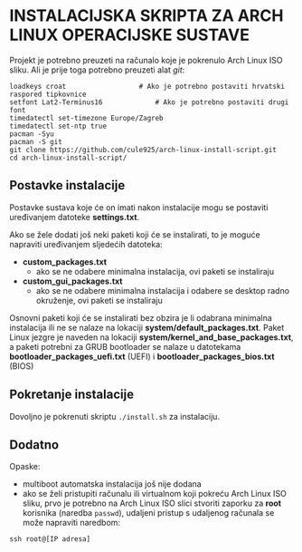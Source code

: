 # INSTALACIJSKA SKRIPTA ZA ARCH LINUX OPERACIJSKE SUSTAVE

Projekt je potrebno preuzeti na računalo koje je pokrenulo Arch Linux ISO sliku. Ali je prije toga potrebno preuzeti alat *git*:

```
loadkeys croat					# Ako je potrebno postaviti hrvatski raspored tipkovnice
setfont Lat2-Terminus16				# Ako je potrebno postaviti drugi font
timedatectl set-timezone Europe/Zagreb
timedatectl set-ntp true
pacman -Syu
pacman -S git
git clone https://github.com/cule925/arch-linux-install-script.git
cd arch-linux-install-script/
```

## Postavke instalacije

Postavke sustava koje će on imati nakon instalacije mogu se postaviti uređivanjem datoteke **settings.txt**.

Ako se žele dodati još neki paketi koji će se instalirati, to je moguće napraviti uređivanjem sljedećih datoteka:

- **custom_packages.txt**
	- ako se ne odabere minimalna instalacija, ovi paketi se instaliraju
- **custom_gui_packages.txt**
	- ako se ne odabere minimalna instalacija i odabere se desktop radno okruženje, ovi paketi se instaliraju

Osnovni paketi koji će se instalirati bez obzira je li odabrana minimalna instalacija ili ne se nalaze na lokaciji **system/default_packages.txt**. Paket Linux jezgre je naveden na lokaciji **system/kernel_and_base_packages.txt**, a paketi potrebni za GRUB bootloader se nalaze u datotekama **bootloader_packages_uefi.txt** (UEFI) i **bootloader_packages_bios.txt** (BIOS)

## Pokretanje instalacije

Dovoljno je pokrenuti skriptu ```./install.sh``` za instalaciju.

## Dodatno

Opaske:
- multiboot automatska instalacija još nije dodana
- ako se želi pristupiti računalu ili virtualnom koji pokreću Arch Linux ISO sliku, prvo je potrebno na Arch Linux ISO slici stvoriti zaporku za **root** korisnika (naredba ```passwd```), udaljeni pristup s udaljenog računala se može napraviti naredbom:

```
ssh root@[IP adresa]
```
